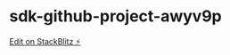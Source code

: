 # sdk-github-project-awyv9p

[Edit on StackBlitz ⚡️](https://stackblitz.com/edit/sdk-github-project-awyv9p)
